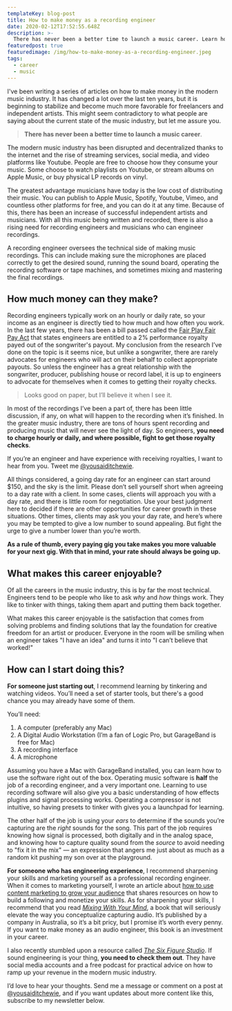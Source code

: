 ```yaml
---
templateKey: blog-post
title: How to make money as a recording engineer
date: 2020-02-12T17:52:55.648Z
description: >-
  There has never been a better time to launch a music career. Learn how recording engineers can make money and build a sustainable music career.
featuredpost: true
featuredimage: /img/how-to-make-money-as-a-recording-engineer.jpeg
tags:
  - career
  - music
---
```


I've been writing a series of articles on how to make money in the modern music industry. It has changed a lot over the last ten years, but it is beginning to stabilize and become much more favorable for freelancers and independent artists. This might seem contradictory to what people are saying about the current state of the music industry, but let me assure you.

> **There has never been a better time to launch a music career**.

The modern music industry has been disrupted and decentralized thanks to the internet and the rise of streaming services, social media, and video platforms like Youtube. People are free to choose how they consume your music. Some choose to watch playlists on Youtube, or stream albums on Apple Music, or buy physical LP records on vinyl.

The greatest advantage musicians have today is the low cost of distributing their music. You can publish to Apple Music, Spotify, Youtube, Vimeo, and countless other platforms for free, and you can do it at any time. Because of this, there has been an increase of successful independent artists and musicians. With all this music being written and recorded, there is also a rising need for recording engineers and musicians who can engineer recordings.

A recording engineer oversees the technical side of making music recordings. This can include making sure the microphones are placed correctly to get the desired sound, running the sound board, operating the recording software or tape machines, and sometimes mixing and mastering the final recordings.

## How much money can they make?

Recording engineers typically work on an hourly or daily rate, so your income as an engineer is directly tied to how much and how often you work. In the last few years, there has been a bill passed called the <a href="https://www.soundexchange.com/advocacy/reintroduction-fair-play-fair-pay-act/" target="_blank" rel="noopener noreferrer">Fair Play Fair Pay Act</a> that states engineers are entitled to a 2% performance royalty payed out of the songwriter's payout. My conclusion from the research I’ve done on the topic is it seems nice, but unlike a songwriter, there are rarely advocates for engineers who will act on their behalf to collect appropriate payouts. So unless the engineer has a great relationship with the songwriter, producer, publishing house or record label, it is up to engineers to advocate for themselves when it comes to getting their royalty checks.

> Looks good on paper, but I’ll believe it when I see it.

In most of the recordings I’ve been a part of, there has been little discussion, if any, on what will happen to the recording when it’s finished. In the greater music industry, there are tons of hours spent recording and producing music that will never see the light of day. So engineers, **you need to charge hourly or daily, and where possible, fight to get those royalty checks**.

If you’re an engineer and have experience with receiving royalties, I want to hear from you. Tweet me [@yousaiditchewie](https://twitter.com/yousaiditchewie).

All things considered, a going day rate for an engineer can start around \$150, and the sky is the limit. Please don’t sell yourself short when agreeing to a day rate with a client. In some cases, clients will approach you with a day rate, and there is little room for negotiation. Use your best judgment here to decided if there are other opportunities for career growth in these situations. Other times, clients may ask you your day rate, and here’s where you may be tempted to give a low number to sound appealing. But fight the urge to give a number lower than you’re worth.

**As a rule of thumb, every paying gig you take makes you more valuable for your next gig. With that in mind, your rate should always be going up.**

## What makes this career enjoyable?

Of all the careers in the music industry, this is by far the most technical. Engineers tend to be people who like to ask _why_ and _how_ things work. They like to tinker with things, taking them apart and putting them back together.

What makes this career enjoyable is the satisfaction that comes from solving problems and finding solutions that lay the foundation for creative freedom for an artist or producer. Everyone in the room will be smiling when an engineer takes "I have an idea" and turns it into "I can’t believe that worked!"

## How can I start doing this?

**For someone just starting out**, I recommend learning by tinkering and watching videos. You’ll need a set of starter tools, but there's a good chance you may already have some of them.

You’ll need:

1. A computer (preferably any Mac)
2. A Digital Audio Workstation (I’m a fan of Logic Pro, but GarageBand is free for Mac)
3. A recording interface
4. A microphone

Assuming you have a Mac with GarageBand installed, you can learn how to use the software right out of the box. Operating music software is **half** the job of a recording engineer, and a very important one. Learning to use recording software will also give you a basic understanding of how effects plugins and signal processing works. Operating a compressor is not intuitive, so having presets to tinker with gives you a launchpad for learning.

The other half of the job is using your _ears_ to determine if the sounds you’re capturing are the _right_ sounds for the song. This part of the job requires knowing how signal is processed, both digitally and in the analog space, and knowing how to capture quality sound from the _source_ to avoid needing to "fix it in the mix" — an expression that angers me just about as much as a random kit pushing my son over at the playground.

**For someone who has engineering experience**, I recommend sharpening your skills and marketing yourself as a professional recording engineer. When it comes to marketing yourself, I wrote an article about [how to use content marketing to grow your audience](/blog/how-musicians-can-grow-their-audience-with-content-marketing/) that shares resources on how to build a following and monetize your skills. As for sharpening your skills, I recommend that you read <a href="https://www.amazon.com/Mixing-Your-Mind-Closely-Engineering/dp/0646428756/" target="_blank" rel="noopener noreferrer">_Mixing With Your Mind_</a>, a book that will seriously elevate the way you conceptualize capturing audio. It’s published by a company in Australia, so it’s a bit pricy, but I promise it’s worth every penny. If you want to make money as an audio engineer, this book is an investment in your career.

I also recently stumbled upon a resource called <a href="https://www.thesixfigurehomestudio.com/" target="_blank" rel="noopener noreferrer">_The Six Figure Studio_</a>. If sound engineering is your thing, **you need to check them out**. They have social media accounts and a free podcast for practical advice on how to ramp up your revenue in the modern music industry.

I’d love to hear your thoughts. Send me a message or comment on a post at [@yousaiditchewie](https://instagram.com/yousaiditchewie), and if you want updates about more content like this, subscribe to my newsletter below.
